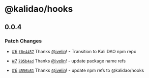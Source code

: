 # @kalidao/hooks

## 0.0.4

### Patch Changes

- [#6](https://github.com/kalidao/hooks/pull/6) [`f8e4457`](https://github.com/kalidao/hooks/commit/f8e4457a8640d33f6ae7b3519b7fb5c97ee4e4b0) Thanks [@ivelin](https://github.com/ivelin)! - Transition to Kali DAO npm repo

* [#7](https://github.com/kalidao/hooks/pull/7) [`795b4ad`](https://github.com/kalidao/hooks/commit/795b4ad8274f70260a2f2b9298b490735691bf58) Thanks [@ivelin](https://github.com/ivelin)! - update package name refs

- [#6](https://github.com/kalidao/hooks/pull/6) [`4556b81`](https://github.com/kalidao/hooks/commit/4556b81ade58f9595e7964f3ddde911ad1a203aa) Thanks [@ivelin](https://github.com/ivelin)! - update npm refs to @kalidao/hooks
